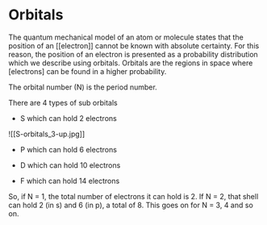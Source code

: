 # Orbitals

The quantum mechanical model of an atom or molecule states that the position of an [[electron]] cannot be known with absolute certainty. For this reason, the position of an electron is presented as a probability distribution which we describe using orbitals. Orbitals are the regions in space where [electrons] can be found in a higher probability. 

The orbital number (N) is the period number.

There are 4 types of sub orbitals 

- S which can hold 2 electrons

![[S-orbitals_3-up.jpg]]

- P which can hold 6 electrons



- D which can hold 10 electrons
- F which can hold 14 electrons

So, if N = 1, the total number of electrons it can hold is 2. If N = 2, that shell can hold 2 (in s) and 6 (in p), a total of 8. This goes on for N = 3, 4 and so on.

